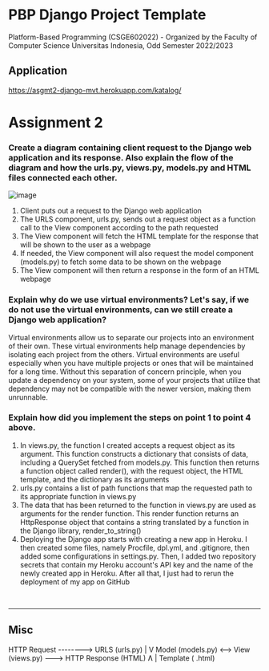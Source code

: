 # PBP Django Project Template

Platform-Based Programming (CSGE602022) - Organized by the Faculty of Computer Science Universitas Indonesia, Odd Semester 2022/2023

## Application
https://asgmt2-django-mvt.herokuapp.com/katalog/

# Assignment 2
### Create a diagram containing client request to the Django web application and its response. Also explain the flow of the diagram and how the urls.py, views.py, models.py and HTML files connected each other.

![image](https://user-images.githubusercontent.com/108500770/189872675-b9b2d97c-c239-4640-9644-ab06c2e7f5b5.png)

1. Client puts out a request to the Django web application
2. The URLS component, urls.py, sends out a request object as a function call to the View component according to the path requested
3. The View component will fetch the HTML template for the response that will be shown to the user as a webpage
4. If needed, the View component will also request the model component (models.py) to fetch some data to be shown on the webpage
5. The View component will then return a response in the form of an HTML webpage

### Explain why do we use virtual environments? Let's say, if we do not use the virtual environments, can we still create a Django web application?
Virtual environments allow us to separate our projects into an environment of their own. These virtual environments help manage dependencies by isolating each project from the others. Virtual environments are useful especially when you have multiple projects or ones that will be maintained for a long time. Without this separation of concern principle, when you update a dependency on your system, some of your projects that utilize that dependency may not be compatible with the newer version, making them unrunnable.

### Explain how did you implement the steps on point 1 to point 4 above.
1. In views.py, the function I created accepts a request object as its argument. This function constructs a dictionary that consists of data, including a QuerySet fetched from models.py. This function then returns a function object called render(), with the request object, the HTML template, and the dictionary as its arguments
2. urls.py contains a list of path functions that map the requested path to its appropriate function in views.py
3. The data that has been returned to the function in views.py are used as arguments for the render function. This render function returns an HttpResponse object that contains a string translated by a function in the Django library, render_to_string()
4. Deploying the Django app starts with creating a new app in Heroku. I then created some files, namely Procfile, dpl.yml, and .gitignore, then added some configurations in settings.py. Then, I added two repository secrets that contain my Heroku account's API key and the name of the newly created app in Heroku. After all that, I just had to rerun the deployment of my app on GitHub
<br>
<hr>

## Misc

HTTP Request --------> URLS (urls.py)
                              |
                              V
Model (models.py) <--> View (views.py) ---> HTTP Response (HTML)
                              Ʌ
                              |
                     Template ( .html)